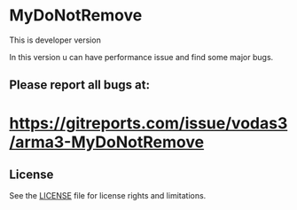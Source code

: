 # MyDoNotRemove

This is developer version

In this version u can have performance issue and find some major bugs.

## Please report all bugs at: 
# https://gitreports.com/issue/vodas3/arma3-MyDoNotRemove


## License

See the [LICENSE](LICENSE.md) file for license rights and limitations.